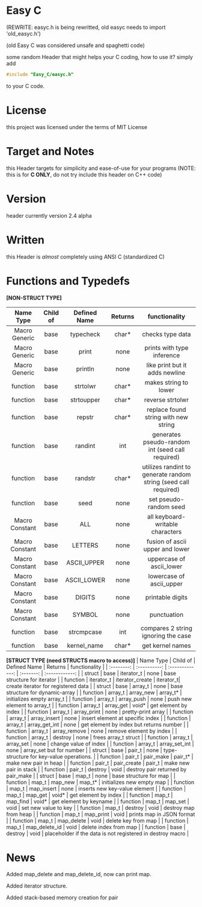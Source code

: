 # Easy C
(REWRITE: easyc.h is being rewritted, old easyc needs to import 'old_easyc.h')

(old Easy C was considered unsafe and spaghetti code)

some random Header that might helps your C coding, how to use it? simply add
```c
#include "Easy_C/easyc.h"
```
to your C code.

# License
this project was licensed under the terms of MIT License

# Target and Notes
this Header targets for simplicity and ease-of-use for your programs (NOTE: this is for **C ONLY**, do not try include this header on C++ code)

# Version
header currently version 2.4 alpha

# Written
this Header is *almost* completely using ANSI C (standardized C)

# Functions and Typedefs
**[NON-STRUCT TYPE]**

| Name Type  | Child of     | Defined Name    | Returns   | functionality   |
| :--------: | :----------: | :-------------: | :-------: | :------------:  |
| Macro Generic | base      | typecheck       | char*     | checks type data |
| Macro Generic | base      | print           | none      | prints with type inference |
| Macro Generic | base      | println         | none      | like print but it adds newline |
| function   |  base        | strtolwr        | char*     | makes string to lower |
| function   |  base        | strtoupper      | char*     | reverse strtolwr |
| function   |  base        | repstr          | char*     | replace found string with new string|
| function   |  base        | randint         | int       | generates pseudo-random int (seed call required) |
| function   |  base        | randstr         | char*     | utilizes randint to generate random string  (seed call required) |
| function   | base         | seed            | none      | set pseudo-random seed |
| Macro Constant | base     | ALL             | none      | all keyboard-writable characters |
| Macro Constant | base     | LETTERS         | none      | fusion of ascii upper and lower |
| Macro Constant | base     | ASCII_UPPER     | none      | uppercase of ascii_lower |
| Macro Constant | base     | ASCII_LOWER     | none      | lowercase of ascii_upper |
| Macro Constant | base     | DIGITS          | none      | printable digits         |
| Macro Constant | base     | SYMBOL          | none      | punctuation              |
| function       | base     | strcmpcase      | int       | compares 2 string ignoring the case |
| function       | base     | kernel_name     | char*     | get kernel names |

**[STRUCT TYPE (need STRUCTS macro to access)]**
| Name Type  | Child of     | Defined Name    | Returns   | functionality   |
| :--------: | :----------: | :-------------: | :-------: | :------------:  |
| struct     | base         | iterator_t      | none      | base structure for iterator |
| function   | iterator_t   | iterator_create | iterator_t| create iterator for registered data |
| struct     | base         | array_t         | none      | base structure for dynamic-array |
| function   | array_t      | array_new       | array_t*  | initializes empty array_t |
| function   | array_t      | array_push      | none      | push new element to array_t |
| function   | array_t      | array_get       | void*     | get element by index |
| function   | array_t      | array_print     | none      | pretty-print array |
| function   | array_t      | array_insert    | none      | insert element at specific index |
| function   | array_t      | array_get_int   | none      | get element by index but returns number |
| function   | array_t      | array_remove    | none       | remove element by index |
| function   | array_t      | destroy         | none       | frees array_t struct |
| function   | array_t      | array_set       | none       | change value of index |
| function   | array_t      | array_set_int   | none       | array_set but for number |
| struct     | base         | pair_t          | none       | type-structure for key-value operations.  |
| function   | pair_t       | pair_make       | pair_t*    | make new pair in heap     |
| function   | pair_t       | pair_create     | pair_t     | make new pair in stack |
| function   | pair_t       | destroy         | void       | destroy pair returned by pair_make    |
| struct     | base         | map_t           | none       | base structure for map |
| function   | map_t        | map_new         | map_t*     | initializes new empty map |
| function   | map_t        | map_insert      | none       | inserts new key-value element |
| function   | map_t        | map_get         | void*      | get element by index |
| function   | map_t        | map_find        | void*      | get element by keyname |
| function   | map_t        | map_set         | void       | set new value to key |
| function   | map_t        | destroy         | void       | destroy map from heap |
| function   | map_t        | map_print       | void       | prints map in JSON format |
| function   | map_t        | map_delete      | void       | delete key from map |
| function   | map_t        | map_delete_id   | void       | delete index from map |
| function   | base         | destroy         | void       | placeholder if the data is not registered in destroy macro |

# News
Added map_delete  and map_delete_id, now can print map.

Added iterator structure.

Added stack-based memory creation for pair
